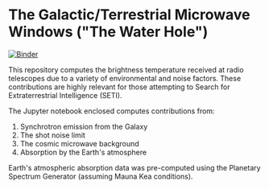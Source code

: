 # The Galactic/Terrestrial Microwave Windows ("The Water Hole")

[![Binder](https://mybinder.org/badge_logo.svg)](https://mybinder.org/v2/gh/dh4gan/waterhole/master)

This repository computes the brightness temperature received at radio telescopes due to a variety of environmental and noise factors.  These contributions are highly relevant for those attempting to Search for Extraterrestrial Intelligence (SETI).

The Jupyter notebook enclosed computes contributions from:

 1. Synchrotron emission from the Galaxy
 2. The shot noise limit
 3. The cosmic microwave background
 4. Absorption by the Earth's atmosphere

Earth's atmospheric absorption data was pre-computed using the Planetary Spectrum Generator (assuming Mauna Kea conditions).
